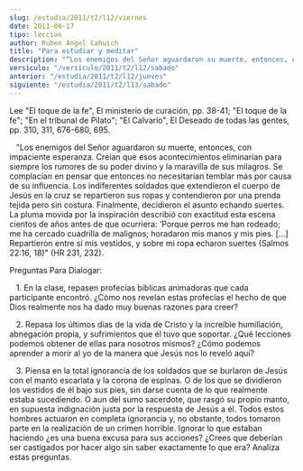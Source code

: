 ```yaml
---
slug: /estudia/2011/t2/l12/viernes
date: 2011-06-17
tipo: leccion
author: Ruben Angel Cahuich
title: "Para estudiar y meditar"
description: "“Los enemigos del Señor aguardaron su muerte, entonces, con impaciente  esperanza. Creían que esos acontecimientos eliminarían para siempre los rumores  de su poder divino y la maravilla de sus milagros. Se complacían en pensar que  entonces no necesitarían temblar más por cau..."
versiculo: "/versiculo/2011/t2/l12/sabado"
anterior: "/estudia/2011/t2/l12/jueves"
siguiente: "/estudia/2011/t2/l13/sabado"
---
```


Lee "El toque de la fe", El ministerio de curación, pp. 38-41; "El toque de la fe"; "En el tribunal de Pilato"; "El Calvario", El Deseado de todas las gentes, pp. 310, 311, 676-680, 695.

   "Los enemigos del Señor aguardaron su muerte, entonces, con impaciente esperanza. Creían que esos acontecimientos eliminarían para siempre los rumores de su poder divino y la maravilla de sus milagros. Se complacían en pensar que entonces no necesitarían temblar más por causa de su influencia. Los indiferentes soldados que extendieron el cuerpo de Jesús en la cruz se repartieron sus ropas y contendieron por una prenda tejida pero sin costura. Finalmente, decidieron el asunto echando suertes. La pluma movida por la inspiración describió con exactitud esta escena cientos de años antes de que ocurriera: ‘Porque perros me han rodeado; me ha cercado cuadrilla de malignos; horadaron mis manos y mis pies. [...] Repartieron entre sí mis vestidos, y sobre mi ropa echaron suertes (Salmos 22:16, 18)" (HR 231, 232).

Preguntas Para Dialogar:

   1\. En la clase, repasen profecías bíblicas animadoras que cada participante encontró. ¿Cómo nos revelan estas profecías el hecho de que Dios realmente nos ha dado muy buenas razones para creer?

   2\. Repasa los últimos días de la vida de Cristo y la increíble humillación, abnegación propia, y sufrimientos que él tuvo que soportar. ¿Qué lecciones podemos obtener de ellas para nosotros mismos? ¿Cómo podemos aprender a morir al yo de la manera que Jesús nos lo reveló aquí?

   3\. Piensa en la total ignorancia de los soldados que se burlaron de Jesús con el manto escarlata y la corona de espinas. O de los que se dividieron los vestidos de él bajo sus pies, sin darse cuenta de lo que realmente estaba sucediendo. O aun del sumo sacerdote, que rasgó su propio manto, en supuesta indignación justa por la respuesta de Jesús a él. Todos estos hombres actuaron en completa ignorancia y, no obstante, todos tomaron parte en la realización de un crimen horrible. Ignorar lo que estaban haciendo ¿es una buena excusa para sus acciones? ¿Crees que deberían ser castigados por hacer algo sin saber exactamente lo que era? Analiza estas preguntas.
